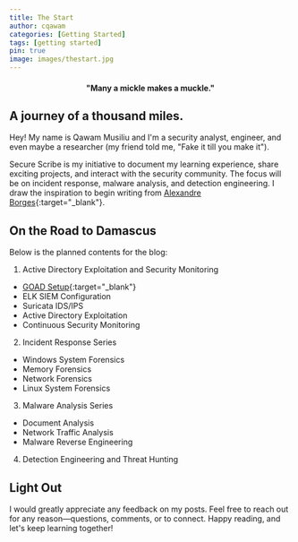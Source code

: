 ```yaml
---
title: The Start
author: cqawam
categories: [Getting Started]
tags: [getting started]
pin: true
image: images/thestart.jpg
---
```


<h4 style="text-align: center;"><b>"Many a mickle makes a muckle."</b></h4>

## A journey of a thousand miles.

Hey! My name is Qawam Musiliu and I'm a security analyst, engineer, and even maybe a researcher (my friend told me, "Fake it till you make it"). 

Secure Scribe is my initiative to document my learning experience, share exciting projects, and interact with the security community. The focus will be on incident response, malware analysis, and detection engineering. I draw the inspiration to begin writing from [Alexandre Borges](https://exploitreversing.com/author/exploitreversing/){:target="_blank"}. 


## On the Road to Damascus
Below is the planned contents for the blog:

1. Active Directory Exploitation and Security Monitoring
  - [GOAD Setup](https://cqawam.github.io/posts/GOAD/){:target="_blank"}
  - ELK SIEM Configuration
  - Suricata IDS/IPS
  - Active Directory Exploitation
  - Continuous Security Monitoring
2. Incident Response Series
  - Windows System Forensics 
  - Memory Forensics
  - Network Forensics
  - Linux System Forensics 
3. Malware Analysis Series
  - Document Analysis 
  - Network Traffic Analysis
  - Malware Reverse Engineering 
4. Detection Engineering and Threat Hunting


## Light Out
I would greatly appreciate any feedback on my posts. Feel free to reach out for any reason—questions, comments, or to connect. Happy reading, and let's keep learning together!

